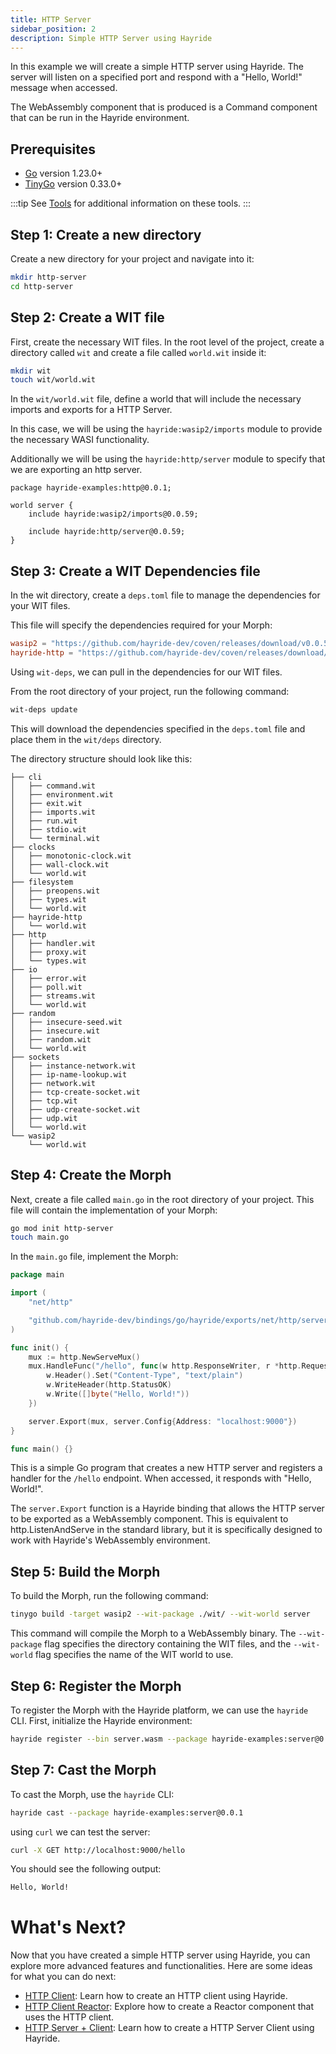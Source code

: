 ```yaml
---
title: HTTP Server
sidebar_position: 2
description: Simple HTTP Server using Hayride
---
```


In this example we will create a simple HTTP server using Hayride. The server will listen on a specified port and respond with a "Hello, World!" message when accessed. 

The WebAssembly component that is produced is a Command component that can be run in the Hayride environment.

## Prerequisites
- [Go](https://go.dev/doc/install) version 1.23.0+
- [TinyGo](https://tinygo.org/) version 0.33.0+

:::tip
See [Tools](../../tools.md) for additional information on these tools.
:::

## Step 1: Create a new directory
Create a new directory for your project and navigate into it:

```bash
mkdir http-server
cd http-server
```

## Step 2: Create a WIT file
First, create the necessary WIT files. In the root level of the project, create a directory called `wit` and create a file called `world.wit` inside it:

```bash
mkdir wit
touch wit/world.wit
```

In the `wit/world.wit` file, define a world that will include the necessary imports and exports for a HTTP Server.

In this case, we will be using the `hayride:wasip2/imports` module to provide the necessary WASI functionality. 

Additionally we will be using the `hayride:http/server` module to specify that we are exporting an http server.

```wit
package hayride-examples:http@0.0.1;

world server {
    include hayride:wasip2/imports@0.0.59;
 
    include hayride:http/server@0.0.59;
}
```

## Step 3: Create a WIT Dependencies file

In the wit directory, create a `deps.toml` file to manage the dependencies for your WIT files. 

This file will specify the dependencies required for your Morph:

```toml
wasip2 = "https://github.com/hayride-dev/coven/releases/download/v0.0.59/hayride_wasip2_v0.0.59.tar.gz"
hayride-http = "https://github.com/hayride-dev/coven/releases/download/v0.0.59/hayride_http_v0.0.59.tar.gz"
```

Using `wit-deps`, we can pull in the dependencies for our WIT files. 

From the root directory of your project, run the following command:

```bash
wit-deps update
```

This will download the dependencies specified in the `deps.toml` file and place them in the `wit/deps` directory.

The directory structure should look like this:

```wit/deps
├── cli
│   ├── command.wit
│   ├── environment.wit
│   ├── exit.wit
│   ├── imports.wit
│   ├── run.wit
│   ├── stdio.wit
│   └── terminal.wit
├── clocks
│   ├── monotonic-clock.wit
│   ├── wall-clock.wit
│   └── world.wit
├── filesystem
│   ├── preopens.wit
│   ├── types.wit
│   └── world.wit
├── hayride-http
│   └── world.wit
├── http
│   ├── handler.wit
│   ├── proxy.wit
│   └── types.wit
├── io
│   ├── error.wit
│   ├── poll.wit
│   ├── streams.wit
│   └── world.wit
├── random
│   ├── insecure-seed.wit
│   ├── insecure.wit
│   ├── random.wit
│   └── world.wit
├── sockets
│   ├── instance-network.wit
│   ├── ip-name-lookup.wit
│   ├── network.wit
│   ├── tcp-create-socket.wit
│   ├── tcp.wit
│   ├── udp-create-socket.wit
│   ├── udp.wit
│   └── world.wit
└── wasip2
    └── world.wit
```

## Step 4: Create the Morph

Next, create a file called `main.go` in the root directory of your project. This file will contain the implementation of your Morph:

```bash
go mod init http-server
touch main.go
```

In the `main.go` file, implement the Morph:

```go
package main

import (
	"net/http"

	"github.com/hayride-dev/bindings/go/hayride/exports/net/http/server"
)

func init() {
	mux := http.NewServeMux()
	mux.HandleFunc("/hello", func(w http.ResponseWriter, r *http.Request) {
		w.Header().Set("Content-Type", "text/plain")
		w.WriteHeader(http.StatusOK)
		w.Write([]byte("Hello, World!"))
	})

	server.Export(mux, server.Config{Address: "localhost:9000"})
}

func main() {}
```

This is a simple Go program that creates a new HTTP server and registers a handler for the `/hello` endpoint. When accessed, it responds with "Hello, World!".

The `server.Export` function is a Hayride binding that allows the HTTP server to be exported as a WebAssembly component. This is equivalent to http.ListenAndServe in the standard library, but it is specifically designed to work with Hayride's WebAssembly environment.

## Step 5: Build the Morph

To build the Morph, run the following command:

```bash
tinygo build -target wasip2 --wit-package ./wit/ --wit-world server
```

This command will compile the Morph to a WebAssembly binary. The `--wit-package` flag specifies the directory containing the WIT files, and the `--wit-world` flag specifies the name of the WIT world to use.

## Step 6: Register the Morph 

To register the Morph with the Hayride platform, we can use the `hayride` CLI. First, initialize the Hayride environment:

```bash
hayride register --bin server.wasm --package hayride-examples:server@0.0.1
```

## Step 7: Cast the Morph

To cast the Morph, use the `hayride` CLI:

```bash
hayride cast --package hayride-examples:server@0.0.1
```

using `curl` we can test the server:

```bash
curl -X GET http://localhost:9000/hello
```
You should see the following output:

```bash
Hello, World!
```

# What's Next? 

Now that you have created a simple HTTP server using Hayride, you can explore more advanced features and functionalities. Here are some ideas for what you can do next:

- [HTTP Client](./client.md): Learn how to create an HTTP client using Hayride.
- [HTTP Client Reactor](./client-reactor.md): Explore how to create a Reactor component that uses the HTTP client.
- [HTTP Server + Client](./server-client.md): Learn how to create a HTTP Server Client using Hayride.

